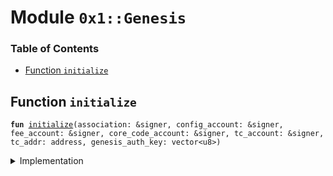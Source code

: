 
<a name="0x1_Genesis"></a>

# Module `0x1::Genesis`

### Table of Contents

-  [Function `initialize`](#0x1_Genesis_initialize)



<a name="0x1_Genesis_initialize"></a>

## Function `initialize`



<pre><code><b>fun</b> <a href="#0x1_Genesis_initialize">initialize</a>(association: &signer, config_account: &signer, fee_account: &signer, core_code_account: &signer, tc_account: &signer, tc_addr: address, genesis_auth_key: vector&lt;u8&gt;)
</code></pre>



<details>
<summary>Implementation</summary>


<pre><code><b>fun</b> <a href="#0x1_Genesis_initialize">initialize</a>(
    association: &signer,
    config_account: &signer,
    fee_account: &signer,
    core_code_account: &signer,
    tc_account: &signer,
    tc_addr: address,
    genesis_auth_key: vector&lt;u8&gt;,
) {
    <b>let</b> dummy_auth_key_prefix = x"00000000000000000000000000000000";

    // <a href="Association.md#0x1_Association">Association</a> root setup
    <a href="Association.md#0x1_Association_initialize">Association::initialize</a>(association);
    <a href="Association.md#0x1_Association_grant_privilege">Association::grant_privilege</a>&lt;AddCurrency&gt;(association, association);
    <a href="Association.md#0x1_Association_grant_privilege">Association::grant_privilege</a>&lt;PublishModule&gt;(association, association);

    // Setup the core code address <b>as</b> an association account that can
    // publish modules.
    <a href="Association.md#0x1_Association_grant_association_address">Association::grant_association_address</a>(association, core_code_account);
    <a href="Association.md#0x1_Association_grant_privilege">Association::grant_privilege</a>&lt;PublishModule&gt;(association, core_code_account);

    // On-chain config setup
    <a href="Event.md#0x1_Event_publish_generator">Event::publish_generator</a>(config_account);
    <a href="LibraConfig.md#0x1_LibraConfig_initialize">LibraConfig::initialize</a>(config_account, association);

    // Currency setup
    <a href="Libra.md#0x1_Libra_initialize">Libra::initialize</a>(config_account);

    // Set that this is testnet
    <a href="Testnet.md#0x1_Testnet_initialize">Testnet::initialize</a>(association);

    // <a href="Event.md#0x1_Event">Event</a> and currency setup
    <a href="Event.md#0x1_Event_publish_generator">Event::publish_generator</a>(association);
    <b>let</b> (coin1_mint_cap, coin1_burn_cap) = <a href="Coin1.md#0x1_Coin1_initialize">Coin1::initialize</a>(association);
    <b>let</b> (coin2_mint_cap, coin2_burn_cap) = <a href="Coin2.md#0x1_Coin2_initialize">Coin2::initialize</a>(association);
    <a href="LBR.md#0x1_LBR_initialize">LBR::initialize</a>(association);

    <a href="LibraAccount.md#0x1_LibraAccount_initialize">LibraAccount::initialize</a>(association);
    <a href="Unhosted.md#0x1_Unhosted_publish_global_limits_definition">Unhosted::publish_global_limits_definition</a>(association);
    <a href="LibraAccount.md#0x1_LibraAccount_create_genesis_account">LibraAccount::create_genesis_account</a>&lt;<a href="LBR.md#0x1_LBR">LBR</a>&gt;(
        <a href="Signer.md#0x1_Signer_address_of">Signer::address_of</a>(association),
        <b>copy</b> dummy_auth_key_prefix,
    );

    <a href="Event.md#0x1_Event_publish_generator">Event::publish_generator</a>(core_code_account);
    <a href="LibraAccount.md#0x1_LibraAccount_create_genesis_account">LibraAccount::create_genesis_account</a>&lt;<a href="LBR.md#0x1_LBR">LBR</a>&gt;(
        <a href="Signer.md#0x1_Signer_address_of">Signer::address_of</a>(core_code_account),
        <b>copy</b> dummy_auth_key_prefix,
    );

    // Register transaction fee accounts
    <a href="TransactionFee.md#0x1_TransactionFee_initialize">TransactionFee::initialize</a>(association, fee_account, <b>copy</b> dummy_auth_key_prefix);

    // Create the treasury compliance account
    <a href="LibraAccount.md#0x1_LibraAccount_create_treasury_compliance_account">LibraAccount::create_treasury_compliance_account</a>&lt;<a href="LBR.md#0x1_LBR">LBR</a>&gt;(
        association,
        tc_addr,
        <b>copy</b> dummy_auth_key_prefix,
        coin1_mint_cap,
        coin1_burn_cap,
        coin2_mint_cap,
        coin2_burn_cap,
    );

    // Create the config account
    <a href="LibraAccount.md#0x1_LibraAccount_create_genesis_account">LibraAccount::create_genesis_account</a>&lt;<a href="LBR.md#0x1_LBR">LBR</a>&gt;(
        <a href="CoreAddresses.md#0x1_CoreAddresses_DEFAULT_CONFIG_ADDRESS">CoreAddresses::DEFAULT_CONFIG_ADDRESS</a>(),
        dummy_auth_key_prefix
    );

    <a href="LibraTransactionTimeout.md#0x1_LibraTransactionTimeout_initialize">LibraTransactionTimeout::initialize</a>(association);
    <a href="LibraSystem.md#0x1_LibraSystem_initialize_validator_set">LibraSystem::initialize_validator_set</a>(config_account);
    <a href="LibraVersion.md#0x1_LibraVersion_initialize">LibraVersion::initialize</a>(config_account);

    <a href="LibraBlock.md#0x1_LibraBlock_initialize_block_metadata">LibraBlock::initialize_block_metadata</a>(association);
    <a href="LibraWriteSetManager.md#0x1_LibraWriteSetManager_initialize">LibraWriteSetManager::initialize</a>(association);
    <a href="LibraTimestamp.md#0x1_LibraTimestamp_initialize">LibraTimestamp::initialize</a>(association);

    <b>let</b> assoc_rotate_key_cap = <a href="LibraAccount.md#0x1_LibraAccount_extract_key_rotation_capability">LibraAccount::extract_key_rotation_capability</a>(association);
    <a href="LibraAccount.md#0x1_LibraAccount_rotate_authentication_key">LibraAccount::rotate_authentication_key</a>(&assoc_rotate_key_cap, <b>copy</b> genesis_auth_key);
    <a href="LibraAccount.md#0x1_LibraAccount_restore_key_rotation_capability">LibraAccount::restore_key_rotation_capability</a>(assoc_rotate_key_cap);

    <b>let</b> config_rotate_key_cap = <a href="LibraAccount.md#0x1_LibraAccount_extract_key_rotation_capability">LibraAccount::extract_key_rotation_capability</a>(config_account);
    <a href="LibraAccount.md#0x1_LibraAccount_rotate_authentication_key">LibraAccount::rotate_authentication_key</a>(&config_rotate_key_cap, <b>copy</b> genesis_auth_key);
    <a href="LibraAccount.md#0x1_LibraAccount_restore_key_rotation_capability">LibraAccount::restore_key_rotation_capability</a>(config_rotate_key_cap);

    <b>let</b> fee_rotate_key_cap = <a href="LibraAccount.md#0x1_LibraAccount_extract_key_rotation_capability">LibraAccount::extract_key_rotation_capability</a>(fee_account);
    <a href="LibraAccount.md#0x1_LibraAccount_rotate_authentication_key">LibraAccount::rotate_authentication_key</a>(&fee_rotate_key_cap, <b>copy</b> genesis_auth_key);
    <a href="LibraAccount.md#0x1_LibraAccount_restore_key_rotation_capability">LibraAccount::restore_key_rotation_capability</a>(fee_rotate_key_cap);

    <b>let</b> tc_rotate_key_cap = <a href="LibraAccount.md#0x1_LibraAccount_extract_key_rotation_capability">LibraAccount::extract_key_rotation_capability</a>(tc_account);
    <a href="LibraAccount.md#0x1_LibraAccount_rotate_authentication_key">LibraAccount::rotate_authentication_key</a>(&tc_rotate_key_cap, <b>copy</b> genesis_auth_key);
    <a href="LibraAccount.md#0x1_LibraAccount_restore_key_rotation_capability">LibraAccount::restore_key_rotation_capability</a>(tc_rotate_key_cap);

    <b>let</b> core_code_rotate_key_cap = <a href="LibraAccount.md#0x1_LibraAccount_extract_key_rotation_capability">LibraAccount::extract_key_rotation_capability</a>(core_code_account);
    <a href="LibraAccount.md#0x1_LibraAccount_rotate_authentication_key">LibraAccount::rotate_authentication_key</a>(&core_code_rotate_key_cap, genesis_auth_key);
    <a href="LibraAccount.md#0x1_LibraAccount_restore_key_rotation_capability">LibraAccount::restore_key_rotation_capability</a>(core_code_rotate_key_cap);
}
</code></pre>



</details>
